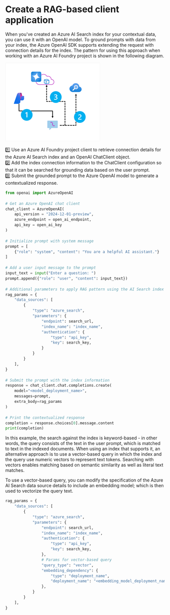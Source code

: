 # Create a RAG-based client application

When you've created an Azure AI Search index for your contextual data, you can use it with an OpenAI model. To ground prompts with data from your index, the Azure OpenAI SDK supports extending the request with connection details for the index. The pattern for using this approach when working with an Azure AI Foundry project is shown in the following diagram.

![create-rag-app-flow](images/create-rag-app-flow.png)

1️⃣ Use an Azure AI Foundry project client to retrieve connection details for the Azure AI Search index and an OpenAI ChatClient object.  
2️⃣ Add the index connection information to the ChatClient configuration so that it can be searched for grounding data based on the user prompt.  
3️⃣ Submit the grounded prompt to the Azure OpenAI model to generate a contextualized response.

```python
from openai import AzureOpenAI

# Get an Azure OpenAI chat client
chat_client = AzureOpenAI(
    api_version = "2024-12-01-preview",
    azure_endpoint = open_ai_endpoint,
    api_key = open_ai_key
)

# Initialize prompt with system message
prompt = [
    {"role": "system", "content": "You are a helpful AI assistant."}
]

# Add a user input message to the prompt
input_text = input("Enter a question: ")
prompt.append({"role": "user", "content": input_text})

# Additional parameters to apply RAG pattern using the AI Search index
rag_params = {
    "data_sources": [
        {
            "type": "azure_search",
            "parameters": {
                "endpoint": search_url,
                "index_name": "index_name",
                "authentication": {
                    "type": "api_key",
                    "key": search_key,
                }
            }
        }
    ],
}

# Submit the prompt with the index information
response = chat_client.chat.completions.create(
    model="<model_deployment_name>",
    messages=prompt,
    extra_body=rag_params
)

# Print the contextualized response
completion = response.choices[0].message.content
print(completion)
```

In this example, the search against the index is keyword-based - in other words, the query consists of the text in the user prompt, which is matched to text in the indexed documents. When using an index that supports it, an alternative approach is to use a vector-based query in which the index and the query use numeric vectors to represent text tokens. Searching with vectors enables matching based on semantic similarity as well as literal text matches.

To use a vector-based query, you can modify the specification of the Azure AI Search data source details to include an embedding model; which is then used to vectorize the query text.

```py
rag_params = {
    "data_sources": [
        {
            "type": "azure_search",
            "parameters": {
                "endpoint": search_url,
                "index_name": "index_name",
                "authentication": {
                    "type": "api_key",
                    "key": search_key,
                },
                # Params for vector-based query
                "query_type": "vector",
                "embedding_dependency": {
                    "type": "deployment_name",
                    "deployment_name": "<embedding_model_deployment_name>",
                },
            }
        }
    ],
}
```

